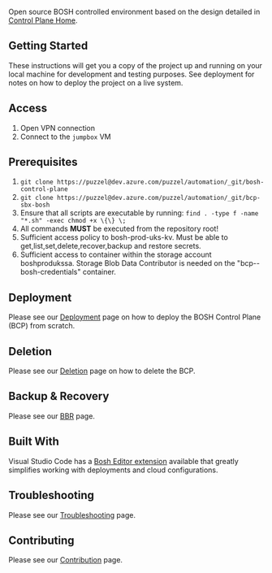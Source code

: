 Open source BOSH controlled environment based on the design detailed in
[Control Plane Home](https://puzzel.atlassian.net/wiki/spaces/AF/pages/3617161235/Decision+Record+HA+Architecture+for+BOSH+director).

## Getting Started

These instructions will get you a copy of the project up and running on your local machine for development and testing purposes. See deployment for notes on how to deploy the project on a live system.

## Access

1. Open VPN connection
2. Connect to the `jumpbox` VM

## Prerequisites

1. `git clone https://puzzel@dev.azure.com/puzzel/automation/_git/bosh-control-plane`
1. `git clone https://puzzel@dev.azure.com/puzzel/automation/_git/bcp-sbx-bosh`
1. Ensure that all scripts are executable by running: `find . -type f -name "*.sh" -exec chmod +x \{\} \;`
1. All commands **MUST** be executed from the repository root!
1. Sufficient access policy to bosh-prod-uks-kv. Must be able to get,list,set,delete,recover,backup and restore secrets.
1. Sufficient access to container within the storage account boshprodukssa. Storage Blob Data Contributor is needed on the "bcp-<env>-bosh-credentials" container.

## Deployment

Please see our [Deployment](docs/deployment.md) page on how to deploy the BOSH Control Plane (BCP) from scratch.

## Deletion

Please see our [Deletion](docs/deletion.md) page on how to delete the BCP.

## Backup & Recovery

Please see our [BBR](docs/bbr.md) page.

## Built With

Visual Studio Code has a [Bosh Editor extension](https://marketplace.visualstudio.com/items?itemName=Pivotal.vscode-bosh)  available that greatly simplifies working with deployments and cloud configurations.

## Troubleshooting

Please see our [Troubleshooting](docs/troubleshooting.md) page.

## Contributing

Please see our [Contribution](docs/contributing.md) page.



